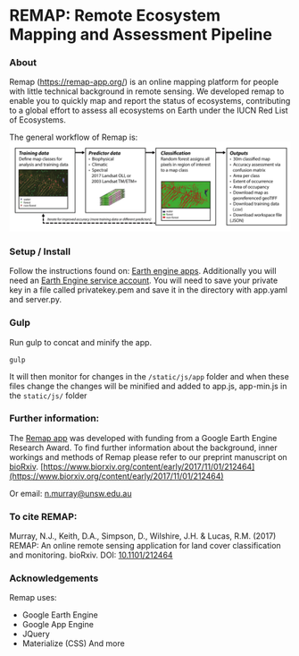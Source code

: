 # REMAP: Remote Ecosystem Mapping and Assessment Pipeline

### About
Remap (https://remap-app.org/) is an online mapping platform for people with little technical background in remote sensing. We developed remap to enable you to quickly map and report the status of ecosystems, contributing to a global effort to assess all ecosystems on Earth under the IUCN Red List of Ecosystems.

The general workflow of Remap is:
![alt tag](https://github.com/REMAPApp/REMAP/blob/master/static/images/WorkFlow-01.png)

### Setup / Install
Follow the instructions found on: [Earth engine apps](https://developers.google.com/earth-engine/app_engine_intro).
Additionally you will need an [Earth Engine service account](https://developers.google.com/earth-engine/service_account).
You will need to save your private key in a file called privatekey.pem and save it in the directory with app.yaml and server.py.

### Gulp
Run gulp to concat and minify the app.

```{js}
gulp
```
It will then monitor for changes in the `/static/js/app` folder and when these files change the changes will be minified and added to app.js, app-min.js in the `static/js/` folder

### Further information:
The [Remap app](https://remap-app.org/) was developed with funding from a Google Earth Engine Research Award. To find further information about the background, inner workings and methods of Remap please refer to our preprint manuscript on [bioRxiv](https://www.biorxiv.org/content/early/2017/11/01/212464).
[https://www.biorxiv.org/content/early/2017/11/01/212464](https://www.biorxiv.org/content/early/2017/11/01/212464)

Or email: n.murray@unsw.edu.au

### To cite REMAP:
Murray, N.J., Keith, D.A., Simpson, D., Wilshire, J.H. & Lucas, R.M. (2017) REMAP: An online remote sensing application for land cover classification and monitoring. bioRxiv. DOI: [10.1101/212464](https://www.biorxiv.org/content/early/2017/11/01/212464)

### Acknowledgements
Remap uses:
* Google Earth Engine
* Google App Engine
* JQuery
* Materialize (CSS)
And more

